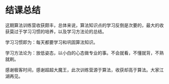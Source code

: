 # 结课总结

这期算法训练营收获颇丰，总体来说，算法知识点的学习反倒是次要的，最大的收获莫过于学习习惯的培养，以及学习方法论的总结。

学习习惯即为：每天都要学习和巩固算法知识。

学习方法论为：放低姿态，以小白的心态做专业的事。不会就看，不懂就背，不熟就刷。  

感谢极客时间，感谢超超大魔王，此次训练营源于算法，收获却高于算法。大家江湖再见。  

